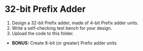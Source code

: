 # 32-bit Prefix Adder
1. Design a 32-bit Prefix adder, made of 4-bit Prefix adder units.
2. Write a self-checking test bench for your design.
3. Upload the code to this folder.
- **BONUS:** Create 8-bit (or greater) Prefix adder units
